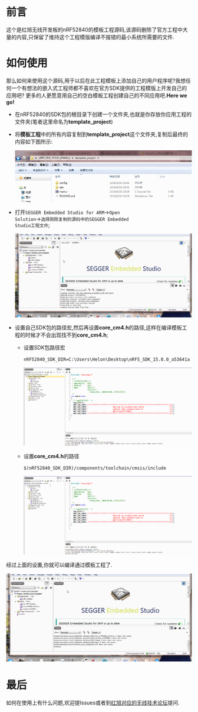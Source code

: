 # 前言
这个是红旭无线开发板的nRF52840的模板工程源码,该源码删除了官方工程中大量的内容,只保留了维持这个工程模版编译不报错的最小系统所需要的文件.

# 如何使用
那么如何来使用这个源码,用于以后在此工程模板上添加自己的用户程序呢?我想任何一个有想法的嵌入式工程师都不喜欢在官方SDK提供的工程模版上开发自己的应用吧?
更多的人更愿意用自己的空白模板工程创建自己的不同应用吧.**Here we go!**
- 在nRF52840的SDK包的根目录下创建一个文件夹,也就是你存放你应用工程的文件夹(笔者这里命名为**template_project**)
- 将**模板工程**中的所有内容复制到**template_project**这个文件夹,复制后最终的内容如下图所示:

  ![最终的内容](https://raw.githubusercontent.com/xiaolongba/picture/master/%E6%9C%80%E7%BB%88%E7%9A%84%E5%86%85%E5%AE%B9.png)

- 打开<code>SEGGER Embedded Studio for ARM</code>-><code>Open Solution</code>-><code>选择刚刚复制的源码中的SEGGER Embedded Studio工程文件</code>;

  ![打开刚复制的工程文件](https://raw.githubusercontent.com/xiaolongba/picture/master/%E6%89%93%E5%BC%80%E6%96%B0%E5%BB%BA%E7%9A%84%E5%B7%A5%E7%A8%8B.gif)

- 设置自己SDK包的路径宏,然后再设置**core_cm4.h**的路径,这样在编译模板工程的时候才不会出现找不到**core_cm4.h**;

  - 设置SDK包路径宏
    ```
    nRF52840_SDK_DIR=C:\Users\Helon\Desktop\nRF5_SDK_15.0.0_a53641a
    ```
    ![添加sdk路径宏](https://raw.githubusercontent.com/xiaolongba/picture/master/%E6%B7%BB%E5%8A%A0%E8%B7%AF%E5%BE%84%E5%AE%8F.gif)

  - 设置**core_cm4.h**的路径
    ```
    $(nRF52840_SDK_DIR)/components/toolchain/cmsis/include
    ```
    ![添加头文件路径](https://raw.githubusercontent.com/xiaolongba/picture/master/%E6%B7%BB%E5%8A%A0%E5%A4%B4%E6%96%87%E4%BB%B6%E8%B7%AF%E5%BE%84.gif)

经过上面的设置,你就可以编译通过模板工程了.

![编译模板工程](https://raw.githubusercontent.com/xiaolongba/picture/master/%E7%BC%96%E8%AF%91%E6%A8%A1%E6%9D%BF%E5%B7%A5%E7%A8%8B.gif)

# 最后
如何在使用上有什么问题,欢迎提Issues或者到[红旭对应的无线技术论坛](http://bbs.wireless-tech.cn/forum.php)提问.
